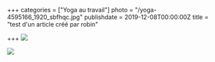 +++
categories = ["Yoga au travail"]
photo = "/yoga-4595166_1920_sbfhqc.jpg"
publishdate = 2019-12-08T00:00:00Z
title = "test d'un article créé par robin"

+++
![](https://res.cloudinary.com/dqu7lbbhg/image/upload/c_scale,dpr_auto,q_70,w_680/v1575800580/coast-1834827_1920_p0vkma.jpg)

![](https://res.cloudinary.com/dqu7lbbhg/image/upload/c_scale,dpr_auto,q_70,w_680/v1575800422/AdobeStock_187432957_qdwtui.jpg)